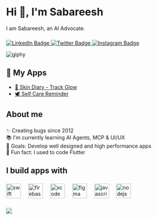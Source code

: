 <h1 align="left">Hi  👋, I'm Sabareesh </h1>

<p align="left">I am Sabareesh, an AI Advocate.</p>

###

<a href="https://www.linkedin.com/in/sabareesh-s-s/" target="_blank">
  <img src="https://img.shields.io/badge/LinkedIn-0077B5?style=for-the-badge&logo=linkedin&logoColor=white" alt="LinkedIn Badge"/>
</a>
<a href="https://x.com/Sabareesh_SS" target="_blank">
  <img src="https://img.shields.io/badge/Twitter-1DA1F2?style=for-the-badge&logo=twitter&logoColor=white" alt="Twitter Badge"/>
</a>
<a href="https://instagram.com/s.a.b.s.s" target="_blank">
  <img src="https://img.shields.io/badge/Instagram-E4405F?style=for-the-badge&logo=instagram&logoColor=white" alt="Instagram Badge"/>
</a>

![giphy](https://i.pinimg.com/originals/f9/57/6f/f9576fca9fc8ef79976a1d6327bbe9ae.gif)

<h2 align="left">📲 My Apps</h2>

- [🌿 Skin Diary - Track Glow](https://apps.apple.com/tr/app/skin-diary-track-glow/id6612022313)
- [🕊️ Self Care Reminder](https://apps.apple.com/tr/app/self-care-reminder/id1638343687)

###


<h2 align="left">About me</h2>

###

<p align="left">✨ Creating bugs since 2012<br>📚 I'm currently learning AI Agents, MCP & UI/UX<br>🎯 Goals: Develop well designed and high performance apps<br>🎲 Fun fact: I used to code Flutter</p>

###

<h2 align="left">I build apps with</h2>

###

<div align="left">
  <img src="https://cdn.jsdelivr.net/gh/devicons/devicon/icons/swift/swift-original.svg" height="40" alt="swift logo"  />
  <img width="12" />
  <img src="https://cdn.jsdelivr.net/gh/devicons/devicon/icons/firebase/firebase-plain.svg" height="40" alt="firebase logo"  />
  <img width="12" />
  <img src="https://cdn.jsdelivr.net/gh/devicons/devicon/icons/xcode/xcode-original.svg" height="40" alt="xcode logo"  />
  <img width="12" />
  <img src="https://cdn.jsdelivr.net/gh/devicons/devicon/icons/figma/figma-original.svg" height="40" alt="figma logo"  />
  <img width="12" />
  <img src="https://cdn.jsdelivr.net/gh/devicons/devicon/icons/javascript/javascript-original.svg" height="40" alt="javascript logo"  />
  <img width="12" />
  <img src="https://cdn.jsdelivr.net/gh/devicons/devicon/icons/nodejs/nodejs-original.svg" height="40" alt="nodejs logo"  />
</div>

###

<p> 
<img align = "center" src="https://github-readme-streak-stats.herokuapp.com?user=elifbilgep&theme=blueberry_duo">
</p>
